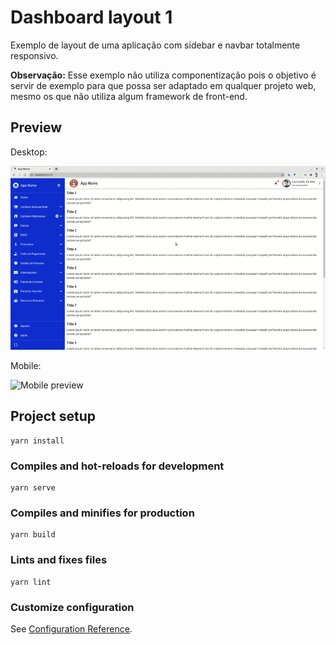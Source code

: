 # Dashboard layout 1

Exemplo de layout de uma aplicação com sidebar e navbar totalmente responsivo.

__Observação:__ Esse exemplo não utiliza componentização pois o objetivo é servir de exemplo
para que possa ser adaptado em qualquer projeto web, mesmo os que não utiliza algum framework de front-end.

## Preview

Desktop:

![Desktop preview](https://github.com/lucivaldo/vue-layout-example1/blob/master/src/assets/images/layout1-desktop.gif)

Mobile:

![Mobile preview](https://github.com/lucivaldo/vue-layout-example1/blob/master/src/assets/images/layout1-mobile-600.gif)

## Project setup
```
yarn install
```

### Compiles and hot-reloads for development
```
yarn serve
```

### Compiles and minifies for production
```
yarn build
```

### Lints and fixes files
```
yarn lint
```

### Customize configuration
See [Configuration Reference](https://cli.vuejs.org/config/).
